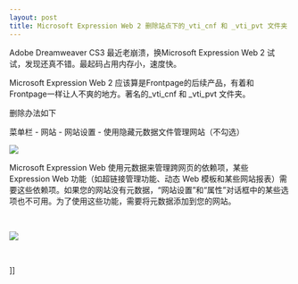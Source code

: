 ```yaml
---
layout: post
title: Microsoft Expression Web 2 删除站点下的_vti_cnf 和 _vti_pvt 文件夹
---
```

<p>Adobe Dreamweaver CS3 最近老崩溃，换Microsoft Expression Web 2 试试，发现还真不错。最起码占用内存小，速度快。</p>
<p>Microsoft Expression Web 2 应该算是Frontpage的后续产品，有着和Frontpage一样让人不爽的地方。著名的_vti_cnf 和&nbsp;_vti_pvt 文件夹。</p>
<p>删除办法如下</p>
<p>菜单栏 - 网站 -&nbsp;网站设置 - 使用隐藏元数据文件管理网站（不勾选）</p>
<p><img src="http://pic002.cnblogs.com/img/leavingme/200903/2009032217185144.png" /></p>
<p>Microsoft Expression Web 使用元数据来管理跨网页的依赖项，某些 Expression Web 功能（如超链接管理功能、动态 Web 模板和某些网站报表）需要这些依赖项。如果您的网站没有元数据，“网站设置”和“属性”对话框中的某些选项也不可用。为了使用这些功能，需要将元数据添加到您的网站。</p>
<p>&nbsp;</p>
<p><img src="http://pic002.cnblogs.com/img/leavingme/200903/2009031715105775.png" /></p>
<p>&nbsp;</p>]]